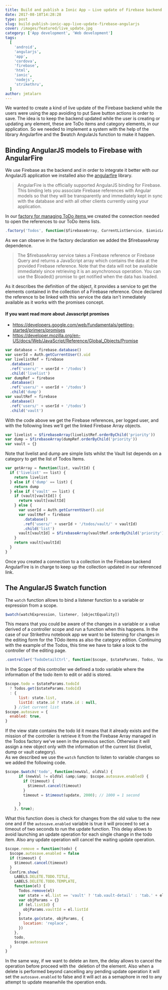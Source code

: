 ```yaml
---
title: Build and publish a Ionic App – Live update of Firebase backend with AngularJS
date: 2017-08-18T14:28:28
type: post
slug: build-publish-ionic-app-live-update-firebase-angularjs
cover: /images/featured/live_update.jpg
category: ['App development', 'Web development']
tags:
  [
    'android',
    'angularjs',
    'app',
    'cordova',
    'firebase',
    'html',
    'ionic',
    'nodejs',
    'strikethru',
  ]
author: jmtalarn
---
```


We wanted to create a kind of live update of the Firebase backend while the users were using the app avoiding to put Save button actions in order to save. The idea is to keep the backend updated while the user is creating or updating any element, these are ToDo items and category elements, in our application. So we needed to implement a system with the help of the library Angularfire and the $watch AngularJs function to make it happen.<br />
<!--more-->
<h2>Binding AngularJS models to Firebase with AngularFire</h2>
<p>We use Firebase as the backend and in order to integrate it better with our AngularJS application we installed also the <a href="http://blog.jmtalarn.com/build-publish-ionic-app-first-steps/">angularfire</a> library.</p>
<blockquote><p>AngularFire is the officially supported AngularJS binding for Firebase. This binding lets you associate Firebase references with Angular models so that they will be transparently and immediately kept in sync with the database and with all other clients currently using your application.</p></blockquote>
<p>In our <a href="http://blog.jmtalarn.com/build-publish-ionic-app-angular-structure-services-controllers/">factory for managing ToDo items </a> we created the connection needed to open the references to our ToDo items lists.</p>

```javascript
.factory('Todos', function($firebaseArray, CurrentListService, $ionicLoading, Auth)
```

<p>As we can observe in the factory declaration we added the $firebaseArray dependence.</p>
<blockquote><p>The $firebaseArray service takes a Firebase reference or Firebase Query and returns a JavaScript array which contains the data at the provided Firebase reference. Note that the data will not be available immediately since retrieving it is an asynchronous operation. You can use the $loaded() promise to get notified when the data has loaded.</p></blockquote>
<p>As it describes the definition of the object, it provides a service to get the elements contained in the collection of a Firebase reference. Once declared the reference to be linked with this service the data isn't inmediately available as it works with the promises concept.</p>
<h4>If you want read more about Javascript promises</h4>
<ul>
<li><a href="https://developers.google.com/web/fundamentals/getting-started/primers/promises" target="_blank" rel="noopener">https://developers.google.com/web/fundamentals/getting-started/primers/promises</a></li>
<li><a href="https://developer.mozilla.org/en-US/docs/Web/JavaScript/Reference/Global_Objects/Promise" target="_blank" rel="noopener">https://developer.mozilla.org/en-US/docs/Web/JavaScript/Reference/Global_Objects/Promise</a></li>
</ul>

```javascript
var database = firebase.database()
var userId = Auth.getCurrentUser().uid
var livelistRef = firebase
  .database()
  .ref('users/' + userId + '/todos')
  .child('livelist')
var dumpRef = firebase
  .database()
  .ref('users/' + userId + '/todos')
  .child('dump')
var vaultRef = firebase
  .database()
  .ref('users/' + userId + '/todos')
  .child('vault')
```

<p>With the code above we get the Firebase references, per logged user, and with the following lines we'll get the linked Firebase Array objects.</p>

```javascript
var livelist = $firebaseArray(livelistRef.orderByChild('priority'))
var dump = $firebaseArray(dumpRef.orderByChild('priority'))
var vault = {}
```

<p>Note that livelist and dump are simple lists whilst the Vault list depends on a category to get the list of Todos Items.</p>

```javascript
var getArray = function(list, vaultId) {
  if ('livelist' == list) {
    return livelist
  } else if ('dump' == list) {
    return dump
  } else if ('vault' == list) {
    if (vault[vaultId]) {
      return vault[vaultId]
    } else {
      var userId = Auth.getCurrentUser().uid
      var vaultRef = firebase
        .database()
        .ref('users/' + userId + '/todos/vault/' + vaultId)
        .child('list')
      vault[vaultId] = $firebaseArray(vaultRef.orderByChild('priority'))
    }
    return vault[vaultId]
  }
}
```

<p>Once you created a connection to a collection in the Firebase backend AngularFire is in charge to keep up the collection updated in our referenced link.</p>
<h2>The AngularJS $watch function</h2>
<p>The <code>watch</code> function allows to bind a listener function to a variable or expression from a scope.</p>

```javascript
$watch(watchExpression, listener, [objectEquality])
```

<p>This means that you could be aware of the changes in a variable or a value derived of a controller scope and run a function when this happens. In the case of our Strikethru notebook app we want to be listening for changes in the editing form for the TOdo items as also the category edition. Continuing with the example of the Todos, this time we have to take a look to the controller of the editing page.</p>

```javascript
.controller('TodoDetailCtrl', function($scope, $stateParams, Todos, Vault, $timeout, VaultPopup, ChoosePriorityPopup, CurrentListService, Confirm, LABELS, Setup, $state, Calendar)
```

<p>In the Scope of this controller we defined a todo variable where the information of the todo item to edit or add is stored.</p>

```javascript
$scope.todo = $stateParams.todoId
  ? Todos.get($stateParams.todoId)
  : {
      list: state.list,
      listId: state.id ? state.id : null,
    } //Set current list
$scope.autosave = {
  enabled: true,
}
```

<p>If the view state contains the todo Id it means that it already exists and the mission of the controller is retrieve it from the Firebase Array managed in the Todos factory we've seen in the previous section. Otherwise it will assign a new object only with the information of the current list (livelist, dump or vault category).<br />
As we described we use the <code>watch</code> function to listen to variable changes so we added the following code.</p>

```javascript
$scope.$watch('todo', function(newVal, oldVal) {
      if (newVal != oldVal &amp;&amp; $scope.autosave.enabled) {
        if (timeout) {
          $timeout.cancel(timeout)
        }
        timeout = $timeout(update, 2000); // 1000 = 1 second

      }
    }, true);
```

<p>What this function does is check for changes from the old value to the new one and if the <code>autosave.enabled</code> variable is true it will proceed to set a timeout of two seconds to run the update function. This delay allows to avoid launching an update operation for each single change in the todo item. Also any update operation will cancel the waiting update operation.</p>

```javascript
$scope.remove = function(todo) {
  $scope.autosave.enabled = false
  if (timeout) {
    $timeout.cancel(timeout)
  }
  Confirm.show(
    LABELS.DELETE.TODO.TITLE,
    LABELS.DELETE.TODO.TEMPLATE,
    function(el) {
      Todos.remove(el)
      var state = el.list == 'vault' ? 'tab.vault-detail' : 'tab.' + el.list
      var objParams = {}
      if (el.listId) {
        objParams.vaultId = el.listId
      }
      $state.go(state, objParams, {
        location: 'replace',
      })
    },
    todo,
    $scope.autosave
  )
}
```

<p>In the same way, if we want to delete an item, the delay allows to cancel the operation before proceed with the  deletion of the element. Also when a delete is performed beyond cancelling any pending update operation it will set the <code>autosave.enabled</code> to false and it will act as a semaphore in red to any attempt to update meanwhile the operation ends.</p>
